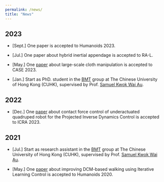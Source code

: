 ```yaml
---
permalink: /news/
title: "News"
---
```


## 2023
* [Sept.] One paper is accepted to Humanoids 2023.

* [Jul.] One paper about hybrid inertial appendage is accepted to RA-L.

* [May.] One [paper](/publication/2023-Large_Cloth_Spreading) about large-scale cloth manipulation is accepted to CASE 2023.

* [Jan.] Start as PhD. student in the [BMT](https://biomedirobotics.com/) group at The Chinese University of Hong Kong (CUHK), supervised by Prof. [Samuel Kwok Wai Au](https://www4.mae.cuhk.edu.hk/peoples/au-kwok-wai-samuel/).

## 2022
* [Dec.] One [paper](/publication/2023-PIDC_Force_Control) about contact force control of underactuated quadruped robot for the Projected Inverse Dynamics Control is accepted to ICRA 2023.


## 2021
* [Jul.] Start as research assistant in the [BMT](https://biomedirobotics.com/) group at The Chinese University of Hong Kong (CUHK), supervised by Prof. [Samuel Kwok Wai Au](https://www4.mae.cuhk.edu.hk/peoples/au-kwok-wai-samuel/).

* [May.] One [paper](/../publications/2021-ILC4VRPWalking.md) about improving DCM-based walking using Iterative Learning Control is accepted to Humanoids 2020.